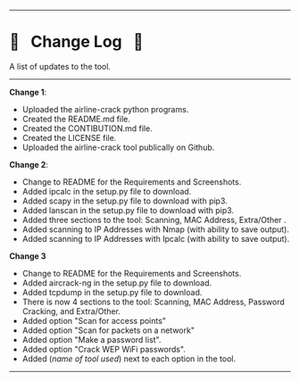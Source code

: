 ------------------------------------------------------------------------

# :scroll: &nbsp; Change Log &nbsp; :scroll:

A list of updates to the tool.

------------------------------------------------------------------------

**Change 1**:
* Uploaded the airline-crack python programs.
* Created the README.md file.
* Created the CONTIBUTION.md file.
* Created the LICENSE file.
* Uploaded the airline-crack tool publically on Github.

**Change 2**:
* Change to README for the Requirements and Screenshots.
* Added ipcalc in the setup.py file to download.
* Added scapy in the setup.py file to download with pip3.
* Added lanscan in the setup.py file to download with pip3.
* Added three sections to the tool: Scanning, MAC Address, Extra/Other .
* Added scanning to IP Addresses with Nmap (with ability to save output).
* Added scanning to IP Addresses with Ipcalc (with ability to save output).

**Change 3**
* Change to README for the Requirements and Screenshots. 
* Added aircrack-ng in the setup.py file to download.
* Added tcpdump in the setup.py file to download.
* There is now 4 sections to the tool: Scanning, MAC Address, Password Cracking, and Extra/Other.
* Added option "Scan for access points"
* Added option "Scan for packets on a network"
* Added option "Make a password list".
* Added option "Crack WEP WiFi passwords".
* Added (*name of tool used*) next to each option in the tool.

------------------------------------------------------------------------
